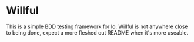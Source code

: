 # Willful

This is a simple BDD testing framework for Io. Willful is not anywhere close to being done, expect a more fleshed out README when it's more useable.
